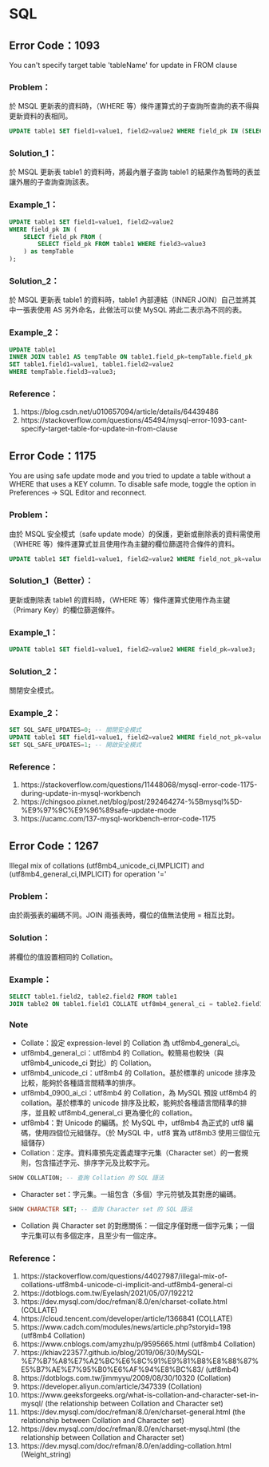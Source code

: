 # SQL
## Error Code：1093
You can't specify target table 'tableName' for update in FROM clause
### Problem：
於 MSQL 更新表的資料時，（WHERE 等）條件運算式的子查詢所查詢的表不得與更新資料的表相同。
```SQL
UPDATE table1 SET field1=value1, field2=value2 WHERE field_pk IN (SELECT field_pk FROM table1 WHERE field3=value3);
```
### Solution_1：
於 MSQL 更新表 table1 的資料時，將最內層子查詢 table1 的結果作為暫時的表並讓外層的子查詢查詢該表。
### Example_1：
```SQL
UPDATE table1 SET field1=value1, field2=value2 
WHERE field_pk IN (
    SELECT field_pk FROM (
        SELECT field_pk FROM table1 WHERE field3=value3
    ) as tempTable
);
```
### Solution_2：
於 MSQL 更新表 table1 的資料時，table1 內部連結（INNER JOIN）自己並將其中一張表使用 AS 另外命名，此做法可以使 MySQL 將此二表示為不同的表。
### Example_2：
```SQL
UPDATE table1
INNER JOIN table1 AS tempTable ON table1.field_pk=tempTable.field_pk
SET table1.field1=value1, table1.field2=value2 
WHERE tempTable.field3=value3;
```
### Reference：
<ol>
    <li>https://blog.csdn.net/u010657094/article/details/64439486</li>
    <li>https://stackoverflow.com/questions/45494/mysql-error-1093-cant-specify-target-table-for-update-in-from-clause</li>
</ol>

## Error Code：1175
You are using safe update mode and you tried to update a table without a WHERE that uses a KEY column. To disable safe mode, toggle the option in Preferences -> SQL Editor and reconnect.
### Problem：
由於 MSQL 安全模式（safe update mode）的保護，更新或刪除表的資料需使用（WHERE 等）條件運算式並且使用作為主鍵的欄位篩選符合條件的資料。
```SQL
UPDATE table1 SET field1=value1, field2=value2 WHERE field_not_pk=value3;
```
### Solution_1（Better）：
更新或刪除表 table1 的資料時，（WHERE 等）條件運算式使用作為主鍵（Primary Key）的欄位篩選條件。
### Example_1：
```SQL
UPDATE table1 SET field1=value1, field2=value2 WHERE field_pk=value3;
```
### Solution_2：
關閉安全模式。
### Example_2：
```SQL
SET SQL_SAFE_UPDATES=0; -- 關閉安全模式
UPDATE table1 SET field1=value1, field2=value2 WHERE field_not_pk=value3;
SET SQL_SAFE_UPDATES=1; -- 開啟安全模式
```
### Reference：
<ol>
    <li>https://stackoverflow.com/questions/11448068/mysql-error-code-1175-during-update-in-mysql-workbench</li>
    <li>https://chingsoo.pixnet.net/blog/post/292464274-%5Bmysql%5D-%E9%97%9C%E9%96%89safe-update-mode</li>
    <li>https://ucamc.com/137-mysql-workbench-error-code-1175</li>
</ol>

## Error Code：1267
Illegal mix of collations (utf8mb4_unicode_ci,IMPLICIT) and (utf8mb4_general_ci,IMPLICIT) for operation '='
### Problem：
由於兩張表的編碼不同。JOIN 兩張表時，欄位的值無法使用 = 相互比對。
### Solution：
將欄位的值設置相同的 Collation。
### Example：
```SQL
SELECT table1.field2, table2.field2 FROM table1 
JOIN table2 ON table1.field1 COLLATE utf8mb4_general_ci = table2.field1 COLLATE utf8mb4_general_ci;
```
### Note
* Collate：設定 expression-level 的 Collation 為 utf8mb4_general_ci。
* utf8mb4_general_ci：utf8mb4 的 Collation。較簡易也較快（與 utf8mb4_unicode_ci 對比）的 Collation。
* utf8mb4_unicode_ci：utf8mb4 的 Collation。基於標準的 unicode 排序及比較，能夠於各種語言間精準的排序。
* utf8mb4_0900_ai_ci：utf8mb4 的 Collation，為 MySQL 預設 utf8mb4 的 collation。基於標準的 unicode 排序及比較，能夠於各種語言間精準的排序，並且較 utf8mb4_general_ci 更為優化的 collation。
* utf8mb4：對 Unicode 的編碼。於 MySQL 中，utf8mb4 為正式的 utf8 編碼，使用四個位元組儲存。（於 MySQL 中，utf8 實為 utf8mb3 使用三個位元組儲存）
* Collation：定序。資料庫預先定義處理字元集（Character set）的一套規則，包含描述字元、排序字元及比較字元。
```SQL
SHOW COLLATION; -- 查詢 Collation 的 SQL 語法
```
* Character set：字元集。一組包含（多個）字元符號及其對應的編碼。
```SQL
SHOW CHARACTER SET; -- 查詢 Character set 的 SQL 語法
```
* Collation 與 Character set 的對應關係：一個定序僅對應一個字元集；一個字元集可以有多個定序，且至少有一個定序。
### Reference：
<ol>
    <li>https://stackoverflow.com/questions/44027987/illegal-mix-of-collations-utf8mb4-unicode-ci-implicit-and-utf8mb4-general-ci</li>
    <li>https://dotblogs.com.tw/Eyelash/2021/05/07/192212</li>
    <li>https://dev.mysql.com/doc/refman/8.0/en/charset-collate.html (COLLATE)</li>
    <li>https://cloud.tencent.com/developer/article/1366841 (COLLATE)</li>
    <li>https://www.cadch.com/modules/news/article.php?storyid=198 (utf8mb4 Collation)</li>
    <li>https://www.cnblogs.com/amyzhu/p/9595665.html (utf8mb4 Collation)</li>
    <li>https://khiav223577.github.io/blog/2019/06/30/MySQL-%E7%B7%A8%E7%A2%BC%E6%8C%91%E9%81%B8%E8%88%87%E5%B7%AE%E7%95%B0%E6%AF%94%E8%BC%83/ (utf8mb4)</li>
    <li>https://dotblogs.com.tw/jimmyyu/2009/08/30/10320 (Collation)</li>
    <li>https://developer.aliyun.com/article/347339 (Collation)</li>
    <li>https://www.geeksforgeeks.org/what-is-collation-and-character-set-in-mysql/ (the relationship between Collation and Character set)</li>
    <li>https://dev.mysql.com/doc/refman/8.0/en/charset-general.html (the relationship between Collation and Character set)</li>
    <li>https://dev.mysql.com/doc/refman/8.0/en/charset-mysql.html (the relationship between Collation and Character set)</li>
    <li>https://dev.mysql.com/doc/refman/8.0/en/adding-collation.html (Weight_string)</li>
</ol>